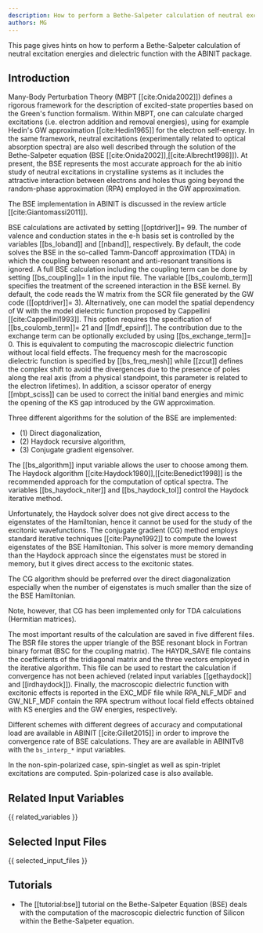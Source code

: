 ```yaml
---
description: How to perform a Bethe-Salpeter calculation of neutral excitation energies and dielectric function
authors: MG
---
```

<!--- This is the source file for this topics. Can be edited. -->

This page gives hints on how to perform a Bethe-Salpeter calculation of neutral excitation energies and
dielectric function with the ABINIT package.

## Introduction

Many-Body Perturbation Theory (MBPT [[cite:Onida2002]]) defines a rigorous
framework for the description of excited-state properties based on the Green's
function formalism. Within MBPT, one can calculate charged excitations (i.e.
electron addition and removal energies), using for example Hedin's GW
approximation [[cite:Hedin1965]] for the electron self-energy. In the same
framework, neutral excitations (experimentally related to optical absorption
spectra) are also well described through the solution of the Bethe-Salpeter
equation (BSE [[cite:Onida2002]],[[cite:Albrecht1998]]). At present, the BSE
represents the most accurate approach for the ab initio study of neutral
excitations in crystalline systems as it includes the attractive interaction
between electrons and holes thus going beyond the random-phase approximation
(RPA) employed in the GW approximation.

The BSE implementation in ABINIT is discussed in the review article [[cite:Giantomassi2011]].

BSE calculations are activated by setting [[optdriver]]= 99. The number of
valence and conduction states in the e-h basis set is controlled by the
variables [[bs_loband]] and [[nband]], respectively. By default, the code
solves the BSE in the so-called Tamm-Dancoff approximation (TDA) in which the
coupling between resonant and anti-resonant transitions is ignored. A full BSE
calculation including the coupling term can be done by setting
[[bs_coupling]]= 1 in the input file. The variable [[bs_coulomb_term]]
specifies the treatment of the screened interaction in the BSE kernel. By
default, the code reads the W matrix from the SCR file generated by the GW
code ([[optdriver]]= 3). Alternatively, one can model the spatial dependency
of W with the model dielectric function proposed by Cappellini
[[cite:Cappellini1993]]. This option requires the specification of
[[bs_coulomb_term]]= 21 and [[mdf_epsinf]]. The contribution due to the
exchange term can be optionally excluded by using [[bs_exchange_term]]= 0.
This is equivalent to computing the macroscopic dielectric function without
local field effects. The frequency mesh for the macroscopic dielectric
function is specified by [[bs_freq_mesh]] while [[zcut]] defines the complex
shift to avoid the divergences due to the presence of poles along the real
axis (from a physical standpoint, this parameter is related to the electron
lifetimes). In addition, a scissor operator of energy [[mbpt_sciss]] can be
used to correct the initial band energies and mimic the opening of the KS gap
introduced by the GW approximation.

Three different algorithms for the solution of the BSE are implemented:

* (1) Direct diagonalization,
* (2) Haydock recursive algorithm,
* (3) Conjugate gradient eigensolver.

The [[bs_algorithm]] input variable allows the user to choose among them. The
Haydock algorithm [[cite:Haydock1980]],[[cite:Benedict1998]] is the
recommended approach for the computation of optical spectra. The variables
[[bs_haydock_niter]] and [[bs_haydock_tol]] control the Haydock iterative method.

Unfortunately, the Haydock solver does not give direct access to the
eigenstates of the Hamiltonian, hence it cannot be used for the study of the
excitonic wavefunctions. The conjugate gradient (CG) method employs standard
iterative techniques [[cite:Payne1992]] to compute the lowest eigenstates of
the BSE Hamiltonian. This solver is more memory demanding than the Haydock
approach since the eigenstates must be stored in memory, but it gives direct
access to the excitonic states.

The CG algorithm should be preferred over the direct diagonalization
especially when the number of eigenstates is much smaller than the size of the
BSE Hamiltonian.

Note, however, that CG has been implemented only for TDA calculations
(Hermitian matrices).

The most important results of the calculation are saved in five different
files. The BSR file stores the upper triangle of the BSE resonant block in
Fortran binary format (BSC for the coupling matrix). The HAYDR_SAVE file
contains the coefficients of the tridiagonal matrix and the three vectors
employed in the iterative algorithm. This file can be used to restart the
calculation if convergence has not been achieved (related input variables
[[gethaydock]] and [[irdhaydock]]). Finally, the macroscopic dielectric
function with excitonic effects is reported in the EXC_MDF file while
RPA_NLF_MDF and GW_NLF_MDF contain the RPA spectrum without local field
effects obtained with KS energies and the GW energies, respectively.

Different schemes with different degrees of accuracy and computational load
are available in ABINIT [[cite:Gillet2015]] in order to improve the
convergence rate of BSE calculations. They are are available in ABINITv8 with
the `bs_interp_*` input variables.

In the non-spin-polarized case, spin-singlet as well as spin-triplet
excitations are computed. Spin-polarized case is also available.


## Related Input Variables

{{ related_variables }}

## Selected Input Files

{{ selected_input_files }}

## Tutorials

* The [[tutorial:bse]] tutorial on the Bethe-Salpeter Equation (BSE) deals with the computation 
of the macroscopic dielectric function of Silicon within the Bethe-Salpeter equation. 
